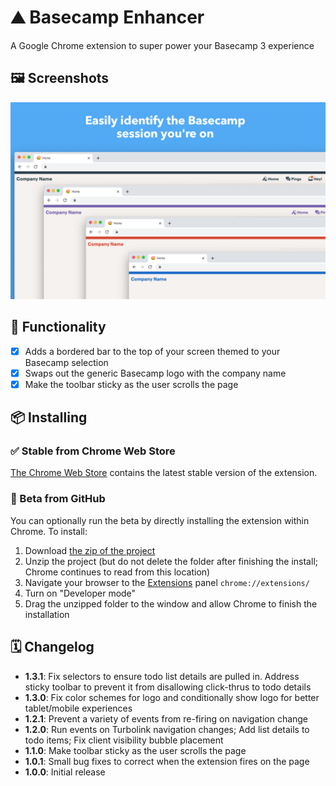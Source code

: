 # ⛰ Basecamp Enhancer

A Google Chrome extension to super power your Basecamp 3 experience

## 🖼 Screenshots

![Promo](images/promo.png)

## 🧾 Functionality
- [x] Adds a bordered bar to the top of your screen themed to your Basecamp selection
- [x] Swaps out the generic Basecamp logo with the company name
- [x] Make the toolbar sticky as the user scrolls the page

## 📦 Installing

### ✅ Stable from Chrome Web Store
[The Chrome Web Store](https://chrome.google.com/webstore/detail/basecamp-enhancer/hllgadpbecmjmfbjpclnjhlppanhalmk) contains the latest stable version of the extension.

### 🐞 Beta from GitHub
You can optionally run the beta by directly installing the extension within Chrome. To install:

1. Download [the zip of the project](https://github.com/aaronbushnell/basecamp-enhancer/archive/master.zip)
2. Unzip the project (but do not delete the folder after finishing the install; Chrome continues to read from this location)
3. Navigate your browser to the [Extensions](chrome://extensions/) panel `chrome://extensions/`
4. Turn on "Developer mode"
5. Drag the unzipped folder to the window and allow Chrome to finish the installation

## 🗓 Changelog

- **1.3.1**: Fix selectors to ensure todo list details are pulled in. Address sticky toolbar to prevent it from disallowing click-thrus to todo details
- **1.3.0**: Fix color schemes for logo and conditionally show logo for better tablet/mobile experiences
- **1.2.1**: Prevent a variety of events from re-firing on navigation change
- **1.2.0**: Run events on Turbolink navigation changes; Add list details to todo items; Fix client visibility bubble placement
- **1.1.0**: Make toolbar sticky as the user scrolls the page
- **1.0.1**: Small bug fixes to correct when the extension fires on the page
- **1.0.0**: Initial release
